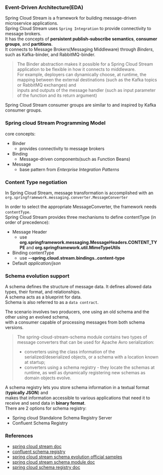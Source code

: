 ### Event-Driven Architecture(EDA)   
Spring Cloud Stream is a framework for building message-driven microservice applications.    
Spring Cloud Stream uses `Spring Integration`  to provide connectivity to message brokers.    
It has the concepts of **persistent publish-subscribe semantics**, **consumer groups**, and **partitions**.    
It connects to Message Brokers(Messaging Middleware) through *Binders*, such as Kafka-binder, and RabbitMQ-binder.    

> The Binder abstraction makes it possible for a Spring Cloud Stream application to be flexible in how it connects to middleware.     
> For example, deployers can dynamically choose, at runtime, the mapping between the external destinations (such as the Kafka topics or RabbitMQ exchanges) and      
> inputs and outputs of the message handler (such as input parameter of the function and its return argument)

Spring Cloud Stream consumer groups are similar to and inspired by Kafka consumer groups.    
### Spring cloud Stream Programming Model
core concepts:     
- Binder
  - provides connectivity to message brokers
- Binding
    - Message-driven components(such as Function Beans)
- Message
    - base pattern from *Enterprise Integration Patterns*

### Content Type negotiation
In Spring Cloud Stream, message transformation is accomplished with an     
`org.springframework.messaging.converter.MessageConverter`

In order to select the appropriate MessageConverter, the framework needs `contentType`.    
Spring Cloud Stream provides three mechanisms to define contentType (in order of precedence):    
- Message Header
  - use **org.springframework.messaging.MessageHeaders.CONTENT_TYPE** and **org.springframework.util.MimeTypeUtils**
- Binding contentType
  - use **--spring.cloud.stream.bindings.<bindingName>.content-type**
- Default *application/json*

### Schema evolution support
A schema defines the structure of message data. It defines allowed data types, their format, and relationships.     
A schema acts as a blueprint for data.    
Schema is also referred to as a `data contract`.    

The scenario involves two producers, one using an old schema and the other using an evolved schema,     
with a consumer capable of processing messages from both schema versions.    

> The spring-cloud-stream-schema module contains two types of message converters that can be used for Apache Avro serialization:     
>  - converters using the class information of the serialized/deserialized objects, or a schema with a location known at startup;    
>  - converters using a schema registry - they locate the schemas at runtime, as well as dynamically registering new schemas as domain objects evolve.

A schema registry lets you store schema information in a textual format (**typically JSON**) and      
makes that information accessible to various applications that need it to receive and send data in **binary format**.    
There are 2 options for schema registry:    
- Spring cloud Standalone Schema Registry Server 
- Confluent Schema Registry


### References
- [spring cloud stream doc](https://docs.spring.io/spring-cloud-stream/docs/current/reference/html/spring-cloud-stream.html#spring-cloud-stream-overview-introducing)
- [confluent schema registry](https://docs.confluent.io/platform/current/schema-registry/index.html)
- [spring cloud stream schema evolution official samples](https://github.com/spring-cloud/spring-cloud-stream-samples/tree/main/spring-cloud-stream-schema-registry-integration)
- [spring cloud stream schema module doc](https://docs.spring.io/spring-cloud-stream/docs/Elmhurst.M1/reference/html/schema-evolution.html)
- [spring cloud schema registry doc](https://docs.spring.io/spring-cloud-schema-registry/docs/current/reference/html/spring-cloud-schema-registry.html)

